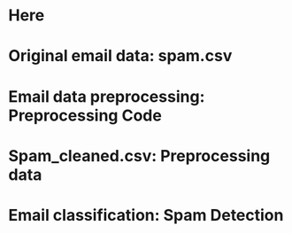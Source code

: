 # Here
# Original email data: spam.csv
# Email data preprocessing: Preprocessing Code
# Spam_cleaned.csv: Preprocessing data
# Email classification: Spam Detection
